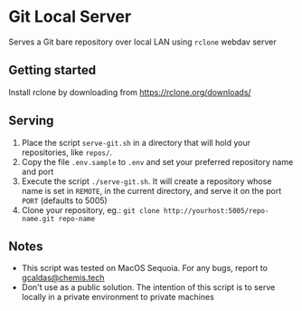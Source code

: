 # Git Local Server

Serves a Git bare repository over local LAN using `rclone` webdav server

## Getting started

Install rclone by downloading from https://rclone.org/downloads/

## Serving

1. Place the script `serve-git.sh` in a directory that will hold your
   repositories, like `repos/`.
2. Copy the file `.env.sample` to `.env` and set your preferred repository name
   and port
3. Execute the script `./serve-git.sh`. It will create a repository whose name
   is set in `REMOTE`, in the current directory, and serve it on the port
   `PORT` (defaults to 5005)
4. Clone your repository, eg.: `git clone http://yourhost:5005/repo-name.git repo-name`

## Notes

- This script was tested on MacOS Sequoia. For any bugs, report to
  gcaldas@chemis.tech
- Don't use as a public solution. The intention of this script is to serve
  locally in a private environment to private machines

